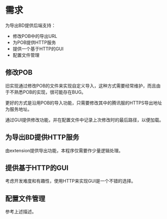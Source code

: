 # 需求

为导出BD提供后端支持：

- 修改POB中的导出URL
- 为POB提供HTTP服务
- 提供一个基于HTTP的GUI
- 配置文件管理

## 修改POB

旧实现通过修改POB的文件来实现自定义导入，这种方式需要经常维护，而且由于不熟悉POB的实现，很可能存在BUG。

更好的方式是沿用POB的导入功能，只需要修改其中的腾讯服的HTTPS导出地址为服务地址。

通过GUI提供修改功能，并在配置文件中记录上次修改时的最后路径，以便加载。

## 为导出BD提供HTTP服务

由extension提供导出功能，本程序仅需要作少量逻辑处理。

## 提供基于HTTP的GUI

考虑开发难度和有趣性，使用HTTP来实现GUI是一个不错的选择。

## 配置文件管理

参考上述描述。
